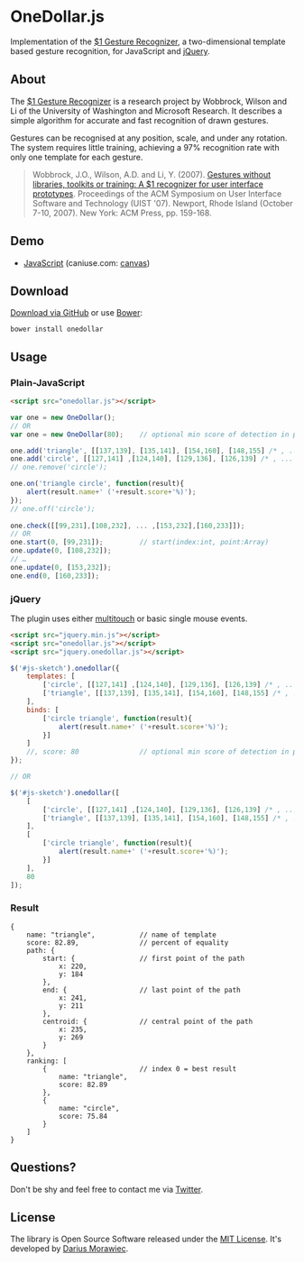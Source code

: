 # OneDollar.js

Implementation of the [$1 Gesture Recognizer](http://depts.washington.edu/aimgroup/proj/dollar/), a two-dimensional template based gesture recognition, for JavaScript and [jQuery](http://jquery.com/).


## About

The [$1 Gesture Recognizer](http://depts.washington.edu/aimgroup/proj/dollar/) is a research project by Wobbrock, Wilson and Li of the University of Washington and Microsoft Research. It describes a simple algorithm for accurate and fast recognition of drawn gestures.

Gestures can be recognised at any position, scale, and under any rotation. The system requires little training, achieving a 97% recognition rate with only one template for each gesture.

> Wobbrock, J.O., Wilson, A.D. and Li, Y. (2007). [Gestures without libraries, toolkits or training: A $1 recognizer for user interface prototypes](http://faculty.washington.edu/wobbrock/pubs/uist-07.1.pdf). Proceedings of the ACM Symposium on User Interface Software and Technology (UIST '07). Newport, Rhode Island (October 7-10, 2007). New York: ACM Press, pp. 159-168.

## Demo

* [JavaScript](http://voidplus.github.io/onedollar-coffeescript) (caniuse.com: [canvas](http://caniuse.com/#feat=canvas))


## Download

[Download via GitHub](https://github.com/voidplus/onedollar-coffeescript/archive/master.zip) or use [Bower](https://github.com/twitter/bower):

```
bower install onedollar
```

## Usage

### Plain-JavaScript

```html
<script src="onedollar.js"></script>	
```

```javascript
var one = new OneDollar();
// OR
var one = new OneDollar(80);	// optional min score of detection in percent, default: 80

one.add('triangle', [[137,139], [135,141], [154,160], [148,155] /* , ... */ ]);
one.add('circle', [[127,141] ,[124,140], [129,136], [126,139] /* , ... */ ]);
// one.remove('circle');

one.on('triangle circle', function(result){
	alert(result.name+' ('+result.score+'%)');
});
// one.off('circle');
	
one.check([[99,231],[108,232], ... ,[153,232],[160,233]]);
// OR
one.start(0, [99,231]); 		// start(index:int, point:Array)
one.update(0, [108,232]); 
// …
one.update(0, [153,232]);
one.end(0, [160,233]);
```

### jQuery

The plugin uses either [multitouch](http://caniuse.com/#feat=touch) or basic single mouse events.

```html
<script src="jquery.min.js"></script>
<script src="onedollar.js"></script>
<script src="jquery.onedollar.js"></script>
```

```javascript
$('#js-sketch').onedollar({
	templates: [
		['circle', [[127,141] ,[124,140], [129,136], [126,139] /* , ... */ ]],
		['triangle', [[137,139], [135,141], [154,160], [148,155] /* , ... */ ]]
	],
	binds: [
		['circle triangle', function(result){
			alert(result.name+' ('+result.score+'%)');
		}]
	]
	//, score: 80 				// optional min score of detection in percent, default: 80
});

// OR

$('#js-sketch').onedollar([
	[
		['circle', [[127,141] ,[124,140], [129,136], [126,139] /* , ... */ ]],
		['triangle', [[137,139], [135,141], [154,160], [148,155] /* , ... */ ]]
	],
	[
		['circle triangle', function(result){
			alert(result.name+' ('+result.score+'%)');
		}]
	],
	80
]);
```

### Result

```
{
	name: "triangle",			// name of template
	score: 82.89,				// percent of equality
	path: {
		start: {				// first point of the path
			x: 220,
			y: 184
		},
		end: {					// last point of the path
			x: 241,
			y: 211
		},
		centroid: {				// central point of the path
			x: 235,
			y: 269
		}
	},
	ranking: [
		{						// index 0 = best result
			name: "triangle",
			score: 82.89
		},
		{
			name: "circle",
			score: 75.84		
		}
	]
}
```

## Questions?

Don't be shy and feel free to contact me via [Twitter](http://twitter.voidplus.de).

## License

The library is Open Source Software released under the [MIT License](https://raw.github.com/voidplus/onedollar-coffeescript/master/MIT-LICENSE.txt). It's developed by [Darius Morawiec](http://voidplus.de).